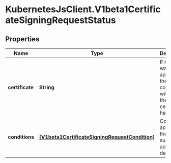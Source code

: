 # KubernetesJsClient.V1beta1CertificateSigningRequestStatus

## Properties
Name | Type | Description | Notes
------------ | ------------- | ------------- | -------------
**certificate** | **String** | If request was approved, the controller will place the issued certificate here. | [optional] 
**conditions** | [**[V1beta1CertificateSigningRequestCondition]**](V1beta1CertificateSigningRequestCondition.md) | Conditions applied to the request, such as approval or denial. | [optional] 


